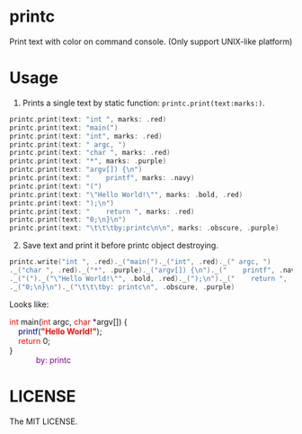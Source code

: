 # printc
Print text with color on command console. (Only support UNIX-like platform)

# Usage

1. Prints a single text by static function: `printc.print(text:marks:)`.

```swift
printc.print(text: "int ", marks: .red)
printc.print(text: "main(")
printc.print(text: "int", marks: .red)
printc.print(text: " argc, ")
printc.print(text: "char ", marks: .red)
printc.print(text: "*", marks: .purple)
printc.print(text: "argv[]) {\n")
printc.print(text: "    printf", marks: .navy)
printc.print(text: "(")
printc.print(text: "\"Hello World!\"", marks: .bold, .red)
printc.print(text: ");\n")
printc.print(text: "    return ", marks: .red)
printc.print(text: "0;\n}\n")
printc.print(text: "\t\t\tby:printc\n\n", marks: .obscure, .purple)
```

2. Save text and print it before printc object destroying.
```swift
printc.write("int ", .red)._("main(")._("int", .red)._(" argc, ")
._("char ", .red)._("*", .purple)._("argv[]) {\n")._("    printf", .navy)
._("(")._("\"Hello World!\"", .bold, .red)._(");\n")._("    return ", .red)
._("0;\n}\n")._("\t\t\tby: printc\n", .obscure, .purple)
```
Looks like:

<font color=red>int</font> main(<font color=red>int</font> argc, <font color=red>char</font> <font color=purple>*</font>argv[]) {</br>
&nbsp;&nbsp;&nbsp;&nbsp;<font color=navy>printf</font>(<b><font color=red>"Hello World!"</font></b>);</br>
&nbsp;&nbsp;&nbsp;&nbsp;<font color=red>return</font> 0;</br>
}</br>
&nbsp;&nbsp;&nbsp;&nbsp;&nbsp;&nbsp;&nbsp;&nbsp;&nbsp;&nbsp;&nbsp;&nbsp;<font color=purple>by: printc</font>

# LICENSE

The MIT LICENSE.